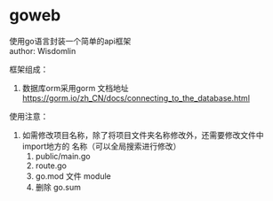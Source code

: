 # goweb
使用go语言封装一个简单的api框架  
author: Wisdomlin

框架组成：
1. 数据库orm采用gorm  文档地址 https://gorm.io/zh_CN/docs/connecting_to_the_database.html





使用注意：
1. 如需修改项目名称，除了将项目文件夹名称修改外，还需要修改文件中 import地方的 名称（可以全局搜索进行修改）
    1. public/main.go
    2. route.go
    3. go.mod 文件 module
    4. 删除 go.sum
    
    
